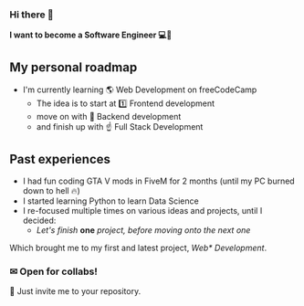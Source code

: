 ### Hi there 👋
**I want to become a Software Engineer 💻👑**
## My personal roadmap
* I'm currently learning 🌎 Web Development on freeCodeCamp
  * The idea is to start at 1️⃣ Frontend development
  * move on with 🎯 Backend development
  * and finish up with ☝ Full Stack Development
## Past experiences
* I had fun coding GTA V mods in FiveM for 2 months (until my PC burned down to hell 🔥)
* I started learning Python to learn Data Science
* I re-focused multiple times on various ideas and projects, until I decided:
  * *Let's finish* **one** *project, before moving onto the next one*
 
Which brought me to my first and latest project, *Web\* Development*.
### ✉ Open for collabs!
📝 Just invite me to your repository.
<!--
**Whoeza/whoeza** is a ✨ _special_ ✨ repository because its `README.md` (this file) appears on your GitHub profile.

Here are some ideas to get you started:

- 🔭 I’m currently working on full stack development...
- 🌱 I’m currently learning frontend web development...
- 👯 I’m looking to collaborate on games development, web development, data science...
- 🤔 I’m looking for help with ...
- 💬 Ask me about music...
- 📫 How to reach me: @ me from any repository or add me to a pull request...
- 😄 Pronouns: he/him...
- ⚡ Fun fact: ...
-->
